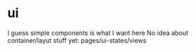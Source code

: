 # ui

I guess simple components is what I want here
No idea about container/layut stuff yet: pages/ui-states/views
